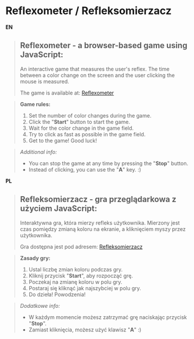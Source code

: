 
# Reflexometer / Refleksomierzacz

**EN**
> ## Reflexometer - a browser-based game using JavaScript:
>
> An interactive game that measures the user's reflex. The time between a color change on the screen and the user clicking the mouse is measured.
>
> The game is available at: [Reflexometer](https://damian3ro.github.io/js-lab/)

> **Game rules:**
> 1. Set the number of color changes during the game.
> 2. Click the "**Start**" button to start the game.
> 3. Wait for the color change in the game field.
> 4. Try to click as fast as possible in the game field.
> 5. Get to the game! Good luck!

> *Additional info:*
> - You can stop the game at any time by pressing the "**Stop**" button.
> - Instead of clicking, you can use the "**A**" key. :)


**PL**
> ## Refleksomierzacz - gra przeglądarkowa z użyciem JavaScript:
>
> Interaktywna gra, która mierzy refleks użytkownika. Mierzony jest czas pomiędzy zmianą koloru na ekranie, a kliknięciem myszy przez użytkownika.
>
> Gra dostępna jest pod adresem: [Refleksomierzacz](https://damian3ro.github.io/js-lab/)

> **Zasady gry:**
> 1. Ustal liczbę zmian koloru podczas gry.
> 2. Kliknij przycisk "**Start**", aby rozpocząć grę.
> 3. Poczekaj na zmianę koloru w polu gry.
> 4. Postaraj się kliknąć jak najszybciej w polu gry.
> 5. Do dzieła! Powodzenia!

> *Dodatkowe info:*
> - W każdym momencie możesz zatrzymać grę naciskając przycisk "**Stop**".
> - Zamiast kliknięcia, możesz użyć klawisz "**A**" :)
